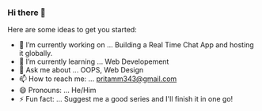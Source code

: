 ### Hi there 👋

<!--
**Tech-Night-20/Tech-Night-20** is a ✨ _special_ ✨ repository because its `README.md` (this file) appears on your GitHub profile. -->

Here are some ideas to get you started:

- 🔭 I’m currently working on ... Building a Real Time Chat App and hosting it globally.
- 🌱 I’m currently learning ... Web Developement
- 💬 Ask me about ... OOPS, Web Design 
- 📫 How to reach me: ... pritamm343@gmail.com
- 😄 Pronouns: ... He/Him
- ⚡ Fun fact: ... Suggest me a good series and I'll finish it in one go!
